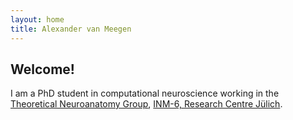 ```yaml
---
layout: home
title: Alexander van Meegen
---
```


## Welcome!

I am a PhD student in computational neuroscience working in the [Theoretical Neuroanatomy Group](https://www.fz-juelich.de/inm/inm-6/EN/Forschung/TheoNeuroana/artikel.html?nn=724694), [INM-6, Research Centre Jülich](https://www.fz-juelich.de/inm/inm-6/EN/Home/home_node_INM6.html).
